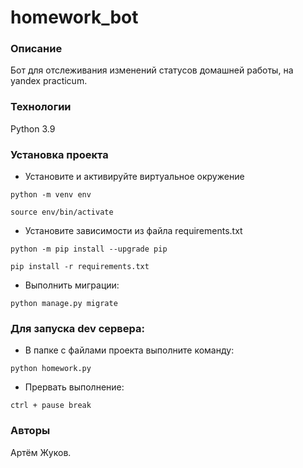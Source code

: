 # homework_bot
### Описание
Бот для отслеживания изменений статусов домашней работы, на yandex practicum.
### Технологии
Python 3.9
### Установка проекта
- Установите и активируйте виртуальное окружение
```
python -m venv env
```
```
source env/bin/activate
```
- Установите зависимости из файла requirements.txt
```
python -m pip install --upgrade pip
```
```
pip install -r requirements.txt
```
- Выполнить миграции:
```
python manage.py migrate
```
### Для запуска dev сервера:
- В папке с файлами проекта выполните команду:
```
python homework.py
``` 
- Прервать выполнение:
```
ctrl + pause break
```
### Авторы
Артём Жуков. 